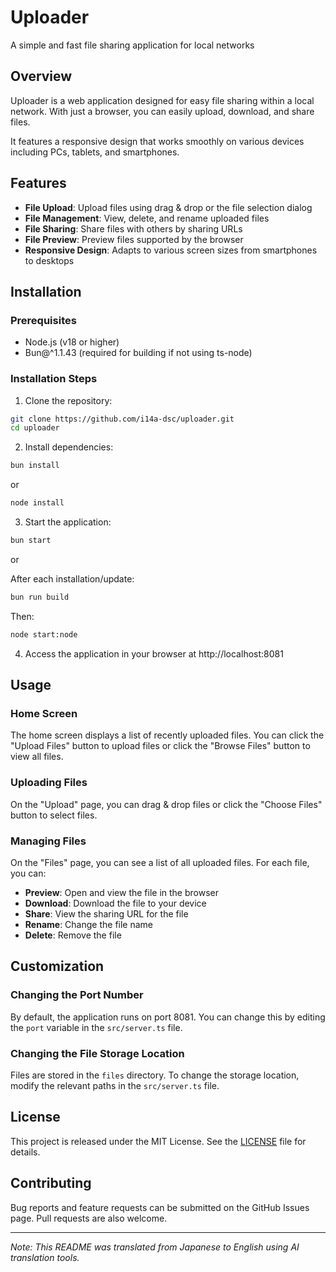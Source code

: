 # Uploader

A simple and fast file sharing application for local networks

## Overview

Uploader is a web application designed for easy file sharing within a local network. With just a browser, you can easily upload, download, and share files.

It features a responsive design that works smoothly on various devices including PCs, tablets, and smartphones.

## Features

- **File Upload**: Upload files using drag & drop or the file selection dialog
- **File Management**: View, delete, and rename uploaded files
- **File Sharing**: Share files with others by sharing URLs
- **File Preview**: Preview files supported by the browser
- **Responsive Design**: Adapts to various screen sizes from smartphones to desktops

## Installation

### Prerequisites

- Node.js (v18 or higher)
- Bun@^1.1.43 (required for building if not using ts-node)

### Installation Steps

1. Clone the repository:

```bash
git clone https://github.com/i14a-dsc/uploader.git
cd uploader
```

2. Install dependencies:

```bash
bun install
```

or

```bash
node install
```

3. Start the application:

```bash
bun start
```

or

After each installation/update:

```bash
bun run build
```

Then:

```bash
node start:node
```

4. Access the application in your browser at http://localhost:8081

## Usage

### Home Screen

The home screen displays a list of recently uploaded files. You can click the "Upload Files" button to upload files or click the "Browse Files" button to view all files.

### Uploading Files

On the "Upload" page, you can drag & drop files or click the "Choose Files" button to select files.

### Managing Files

On the "Files" page, you can see a list of all uploaded files. For each file, you can:

- **Preview**: Open and view the file in the browser
- **Download**: Download the file to your device
- **Share**: View the sharing URL for the file
- **Rename**: Change the file name
- **Delete**: Remove the file

## Customization

### Changing the Port Number

By default, the application runs on port 8081. You can change this by editing the `port` variable in the `src/server.ts` file.

### Changing the File Storage Location

Files are stored in the `files` directory. To change the storage location, modify the relevant paths in the `src/server.ts` file.

## License

This project is released under the MIT License. See the [LICENSE](LICENSE) file for details.

## Contributing

Bug reports and feature requests can be submitted on the GitHub Issues page. Pull requests are also welcome. 

---

*Note: This README was translated from Japanese to English using AI translation tools.* 
